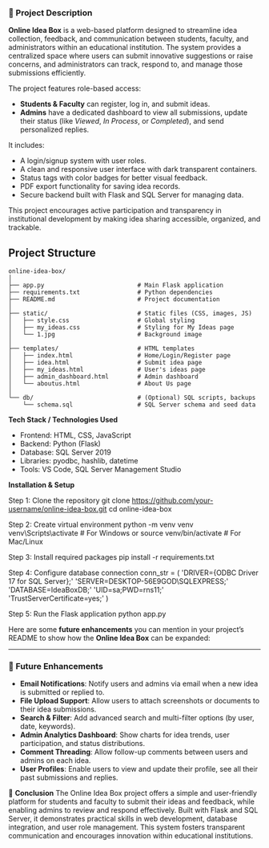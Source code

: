 ### 📖 Project Description

**Online Idea Box** is a web-based platform designed to streamline idea collection, feedback, and communication between students, faculty, and administrators within an educational institution. The system provides a centralized space where users can submit innovative suggestions or raise concerns, and administrators can track, respond to, and manage those submissions efficiently.

The project features role-based access:

* **Students & Faculty** can register, log in, and submit ideas.
* **Admins** have a dedicated dashboard to view all submissions, update their status (like *Viewed*, *In Process*, or *Completed*), and send personalized replies.

It includes:
* A login/signup system with user roles.
* A clean and responsive user interface with dark transparent containers.
* Status tags with color badges for better visual feedback.
* PDF export functionality for saving idea records.
* Secure backend built with Flask and SQL Server for managing data.

This project encourages active participation and transparency in institutional development by making idea sharing accessible, organized, and trackable.

## **Project Structure**

```
online-idea-box/
│
├── app.py                          # Main Flask application
├── requirements.txt                # Python dependencies
├── README.md                       # Project documentation
│
├── static/                         # Static files (CSS, images, JS)
│   ├── style.css                   # Global styling
│   ├── my_ideas.css                # Styling for My Ideas page
│   └── 1.jpg                       # Background image
│
├── templates/                      # HTML templates
│   ├── index.html                  # Home/Login/Register page
│   ├── idea.html                   # Submit idea page
│   ├── my_ideas.html               # User's ideas page
│   ├── admin_dashboard.html        # Admin dashboard
│   └── aboutus.html                # About Us page
│
└── db/                             # (Optional) SQL scripts, backups
    └── schema.sql                  # SQL Server schema and seed data
```

**Tech Stack / Technologies Used**
- Frontend: HTML, CSS, JavaScript
- Backend: Python (Flask)
- Database: SQL Server 2019
- Libraries: pyodbc, hashlib, datetime
- Tools: VS Code, SQL Server Management Studio

**Installation & Setup**

Step 1: Clone the repository
git clone https://github.com/your-username/online-idea-box.git
cd online-idea-box

Step 2: Create virtual environment 
python -m venv venv
venv\Scripts\activate     # For Windows
or
source venv/bin/activate  # For Mac/Linux

Step 3: Install required packages
pip install -r requirements.txt

Step 4: Configure database connection
 conn_str = (
    'DRIVER={ODBC Driver 17 for SQL Server};'
    'SERVER=DESKTOP-56E9GOD\\SQLEXPRESS;'
    'DATABASE=IdeaBoxDB;'
    'UID=sa;PWD=rns11;'
    'TrustServerCertificate=yes;'
)

Step 5: Run the Flask application
python app.py

Here are some **future enhancements** you can mention in your project’s README to show how the **Online Idea Box** can be expanded:

---

### 🚀 Future Enhancements

* **Email Notifications**: Notify users and admins via email when a new idea is submitted or replied to.
* **File Upload Support**: Allow users to attach screenshots or documents to their idea submissions.
* **Search & Filter**: Add advanced search and multi-filter options (by user, date, keywords).
* **Admin Analytics Dashboard**: Show charts for idea trends, user participation, and status distributions.
* **Comment Threading**: Allow follow-up comments between users and admins on each idea.
* **User Profiles**: Enable users to view and update their profile, see all their past submissions and replies.

 📌 **Conclusion**
The Online Idea Box project offers a simple and user-friendly platform for students and faculty to submit their ideas and feedback, while enabling admins to review and respond effectively. Built with Flask and SQL Server, it demonstrates practical skills in web development, database integration, and user role management. This system fosters transparent communication and encourages innovation within educational institutions.


